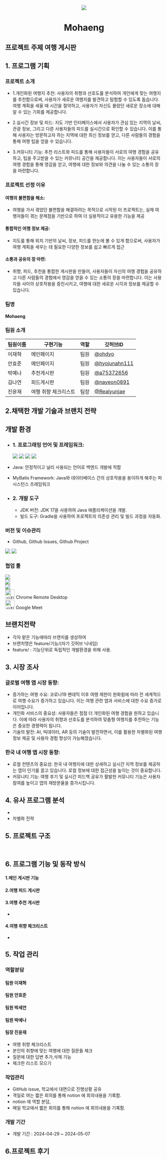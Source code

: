 <div align = center> <img src ="https://github.com/1teamPJ/Mohaeng/assets/129252557/e499cd58-9bb7-4fec-bd9a-5207db5d02d5"><h1>Mohaeng</h1> </div>

## 프로젝트 주제 여행 게시판 

## 1. 프로그램 기획

 ### 프로젝트 소개
  - 1.개인화된 여행지 추천: 사용자의 취향과 선호도를 분석하여 개인에게 맞는 여행지를 추천함으로써, 사용자가 새로운 여행지를 발견하고 탐험할 수 있도록 돕습니다. 여행 계획을 세울 때 시간을 절약하고, 사용자가 자신도 몰랐던 새로운 장소에 대해 알 수 있는 기회를 제공합니다.

  - 2.실시간 정보 및 피드: 지도 기반 인터페이스에서 사용자가 관심 있는 지역의 날씨, 관광 정보, 그리고 다른 사용자들의 피드를 실시간으로 확인할 수 있습니다. 이를 통해 사용자는 방문하고자 하는 지역에 대한 최신 정보를 얻고, 다른 사람들의 경험을 통해 여행 팁을 얻을 수 있습니다.

  - 3.커뮤니티 기능: 추천 리스트와 피드를 통해 사용자들이 서로의 여행 경험을 공유하고, 팁을 주고받을 수 있는 커뮤니티 공간을 제공합니다. 이는 사용자들이 서로의 여행 경험을 통해 영감을 얻고, 여행에 대한 정보와 의견을 나눌 수 있는 소통의 장을 마련합니다.
    
 ### 프로젝트 선정 이유
 #### 여행의 불편함을 해소:
 - 여행을 가서 겪었던 불편함을 해결하려는 목적으로 시작된 이 프로젝트는, 실제 여행자들이 겪는 문제점을 기반으로 하여 더 실용적이고 유용한 기능을 제공
 #### 통합적인 여행 정보 제공:
 - 지도를 통해 위치 기반의 날씨, 정보, 피드를 한눈에 볼 수 있게 함으로써, 사용자가 여행 계획을 세우는 데 필요한 다양한 정보를 쉽고 빠르게 접근
 #### 소통과 공유의 장 마련:
 - 취향, 피드, 추천을 통합한 게시판을 만들어, 사용자들이 자신의 여행 경험을 공유하고 다른 사람들의 경험에서 영감을 얻을 수 있는 소통의 장을 마련합니다. 이는 사용자들 사이의 상호작용을 증진시키고, 여행에 대한 새로운 시각과 정보를 제공할 수 있습니다.

 ### 팀명
#### Mohaeng 

 ### 팀원 소개
 
  |팀원이름|구현기능|역할|깃허브ID|
  |----|-----|-----|-----|
  |이재혁| 메인페이지 |팀원| [@ohdyo](https://github.com/ohdyo) |
  |안효준| 메인페이지 |팀원| [@hyojunahn111](https://github.com/hyojunahn111)|
  |박예나| 추천게시판 |팀원| [@a75372656](https://github.com/a75372656) |
  |김나연| 피드게시판|팀원| [@nayeon0891](https://github.com/nayeon0891)|
  |진윤재| 여행 취향 체크리스트 |팀장| [@Realyunjae](https://github.com/Realyunjae) |

## 2.채택한 개발 기술과 브랜치 전략


  ##   개발 환경
- ### 1. 프로그래밍 언어 및 프레임워크:
  <img src="https://img.shields.io/badge/IntelliJ-000000?style=for-the-badge&logo=intellijidea&logoColor=white">
  <img src="https://img.shields.io/badge/IDE-java-007396?style=flat-square&logo=java&logoColor=white"/>
  <img src="https://img.shields.io/badge/mysql-4479A1?style=for-the-badge&logo=mysql&logoColor=white">
  <img src="https://img.shields.io/badge/MyBatis-0047AB?style=for-the-badge&logo=&logoColor=white">

 
-  Java: 안정적이고 널리 사용되는 언어로 백엔드 개발에 적합
- MyBatis Framework: Java와 데이터베이스 간의 상호작용을 용이하게 해주는 퍼시스턴스 프레임워크

- ### 2. 개발 도구
  - JDK 버전: JDK 17을 사용하여 Java 애플리케이션을 개발.
  - 빌드 도구: Gradle을 사용하여 프로젝트의 의존성 관리 및 빌드 과정을 자동화.

### 버전 및 이슈관리
  -  Github, Github Issues, Github Project
   <img src="https://img.shields.io/badge/git-F05032?style=for-the-badge&logo=git&logoColor=white">
  
  <img src="https://img.shields.io/badge/github-181717?style=for-the-badge&logo=github&logoColor=white">
  

### 협업 툴
 <div align=left>
 <img src="https://img.shields.io/badge/discord-5865F2?style=for-the-badge&logo=discord&logoColor=white"></div>
 <div align=left> <a href="https://www.notion.so/Find-Dog-2f081d1cdc6c46f0b27c2a591f2be77d?pvs=4">
 <img src="https://img.shields.io/badge/notion-000000?style=for-the-badge&logo=notion&logoColor=white"></div>
 </a><div align=left>
 <img src="https://img.shields.io/badge/github-181717?style=for-the-badge&logo=github&logoColor=white"></div>
<div align="left">
    <img src="https://github.com/DBTeamP/DBProject/assets/135615995/470c2391-acbd-48b4-b410-5cd0afb1de96" alt="사진" width="30" height="30"> Chrome Remote Desktop
</div>
<div align="left">
    <img src="https://github.com/DBTeamP/Find-Dog/assets/135615995/5e61746a-f6f2-4912-a31e-ca8b9755d8fe" alt="사진" width="30" height="30"> Google Meet
</div>

## 브랜치전략
- 각자 맡은 기능에따라 브랜치를 생성하여
- 브랜치명은 feature/기능/(자기 깃허브 닉네임)
- feature/ : 기능단위로 독립적인 개발환경을 위해 사용.

## 3. 시장 조사


### 글로벌 여행 앱 시장 동향:
- 증가하는 여행 수요: 코로나19 팬데믹 이후 여행 제한이 완화됨에 따라 전 세계적으로 여행 수요가 증가하고 있습니다. 이는 여행 관련 앱과 서비스에 대한 수요 증가로 이어집니다.
- 개인화 서비스의 중요성: 사용자들은 점점 더 개인화된 여행 경험을 원하고 있습니다. 이에 따라 사용자의 취향과 선호도를 분석하여 맞춤형 여행지를 추천하는 기능은 중요한 경쟁력이 됩니다.
- 기술의 발전: AI, 빅데이터, AR 등의 기술이 발전하면서, 이를 활용한 차별화된 여행 정보 제공 및 사용자 경험 향상이 가능해졌습니다.
### 한국 내 여행 앱 시장 동향:
- 로컬 컨텐츠의 중요성: 한국 내 여행지에 대한 상세하고 실시간 지역 정보를 제공하는 앱이 인기를 끌고 있습니다. 로컬 정보에 대한 접근성을 높이는 것이 중요합니다.
- 커뮤니티 기능: 여행 후기 및 실시간 피드백 공유가 활발한 커뮤니티 기능은 사용자 참여를 높이고 앱의 재방문율을 증가시킵니다.
  

## 4. 유사 프로그램 분석
- 
- 차별화 전략
## 5. 프로젝트 구조
  ```
 
 
 ```

   
## 6. 프로그램 기능 및 동작 방식
#### 1.메인 게시판 기능


#### 2.여행 피드 게시판


#### 3.여행 추천 게시판
- 

#### 4.여행 취향 체크리스트
- 



## 5. 작업 관리
### 역할분담

#### 팀원 이재혁


#### 팀원 안효준


#### 팀원 박세연

  
#### 팀원 박예나


#### 팀장 진윤재
-  여행 취향 체크리스트
-  본인의 취향에 맞는 여행에 대한 질문들 체크
-  질문에 대한 답변 추가,삭제 기능
-  체크한 리스트 모으기


###  작업관리

- GitHub issue, 학교에서 대면으로 진행상황 공유
- 격일로 여는 짧은 회의를 통해 notion 에 회의내용을 기록함.
- notion 에 역할 분담,
- 매일 학교에서 짧은 회의를 통해 notion 에 회의내용을 기록함.
  
### 개발 기간
-  개발 기간 : 2024-04-29 ~ 2024-05-07
  
## 6.프로젝트 후기





